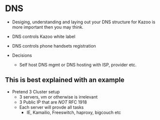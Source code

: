 # DNS
* Desiging, understanding and laying out your DNS structure for Kazoo is more important then you may think.

* DNS controls Kazoo white label
* DNS controls phone handsets registration

* Decisions
  * Self host DNS mgmt or DNS hosting with ISP, provider etc.
  
## This is best explained with an example

* Pretend 3 Cluster setup
  * 3 servers, vm or otherwise is irrelevant
  * 3 Public IP that are *NOT* RFC 1918
  * Each server will provde all tasks
    * IE, Kamailio, Freeswitch, haproxy, bigcouch etc

